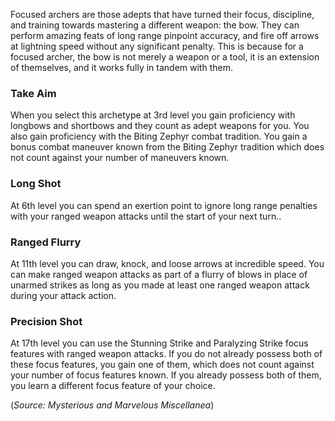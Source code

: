 Focused archers are those adepts that have turned their focus, discipline, and training towards mastering a different weapon: the bow. They can perform amazing feats of long range pinpoint accuracy, and fire off arrows at lightning speed without any significant penalty. This is because for a focused archer, the bow is not merely a weapon or a tool, it is an extension of themselves, and it works fully in tandem with them.

### Take Aim
When you select this archetype at 3rd level you gain proficiency with longbows and shortbows and they count as adept weapons for you. You also gain proficiency with the Biting Zephyr combat tradition. You gain a bonus combat maneuver known from the Biting Zephyr tradition which does not count against your number of maneuvers known.

### Long Shot
At 6th level you can spend an exertion point to ignore long range penalties with your ranged weapon attacks until the start of your next turn..

### Ranged Flurry
At 11th level you can draw, knock, and loose arrows at incredible speed. You can make ranged weapon attacks as part of a flurry of blows in place of unarmed strikes as long as you made at least one ranged weapon attack during your attack action.

### Precision Shot
At 17th level you can use the Stunning Strike and Paralyzing Strike focus features with ranged weapon attacks.  If you do not already possess both of these focus features, you gain one of them, which does not count against your number of focus features known.  If you already possess both of them, you learn a different focus feature of your choice.

(*Source: Mysterious and Marvelous Miscellanea*)